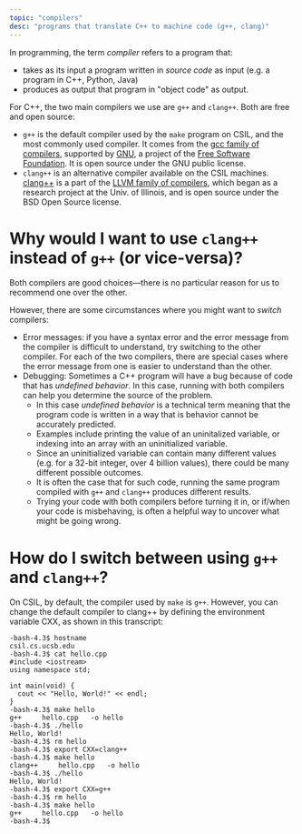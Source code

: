 ```yaml
---
topic: "compilers"
desc: "programs that translate C++ to machine code (g++, clang)"
---
```


In programming, the term <em>compiler</em> refers to a program that:

* takes as its input a program written in <em>source code</em> as input (e.g. a program in C++, Python, Java)
* produces as output that program in "object code" as output.   

For C++, the two main compilers we use are `g++` and `clang++`.  Both are free and open source:

* `g++` is the default compiler used by the `make` program on CSIL, and the most commonly used compiler.  It comes from the [gcc family of compilers](https://gcc.gnu.org/), supported by [GNU](https://www.gnu.org/), a project of the [Free Software Foundation](http://www.fsf.org/).  It is open source under the GNU public license.
* `clang++` is an alternative compiler available on the CSIL machines.   [clang++](http://clang.llvm.org/) is a part of the [LLVM family of compilers](http://llvm.org/), which began as a research project at the Univ. of Illinois, and is open source under the BSD Open Source license.

# Why would I want to use `clang++` instead of `g++` (or vice-versa)?

Both compilers are good choices&mdash;there is no particular reason for us to recommend one over the other.

However, there are some circumstances where you might want to *switch* compilers: 

* Error messages: if you have a syntax error and the error message from the compiler is difficult to understand, try switching to
    the other compiler.   For each of the two compilers, there are special cases where the error message from one is easier to understand than
    the other.
* Debugging: Sometimes a C++ program will have a bug because of code that has *undefined behavior*.  In this case, running with both
    compilers can help you determine the source of the problem.
    * In this case *undefined behavior* is a technical term meaning that the program code is 
        written in a way that is behavior cannot be accurately predicted.   
    * Examples include printing the value of an uninitalized variable, 
         or indexing into an array with an uninitialized variable.  
    * Since an uninitialized variable can contain many different values (e.g. 
         for a 32-bit&nbsp;integer, over 4&nbsp;billion values), there could be
         many different possible outcomes.
    * It is often the case that for such code, running the same program compiled with `g++` and `clang++` produces different results.
    * Trying your code with both compilers before turning it in, or if/when your code is misbehaving, is often a helpful way to 
        uncover what might be going wrong.
        
# How do I switch between using `g++` and `clang++`?

On CSIL, by default, the compiler used by `make` is `g++`.  However, you can change the default compiler to clang++ by defining the environment
variable CXX, as shown in this transcript:

```
-bash-4.3$ hostname
csil.cs.ucsb.edu
-bash-4.3$ cat hello.cpp
#include <iostream>
using namespace std;

int main(void) {
  cout << "Hello, World!" << endl;
}
-bash-4.3$ make hello
g++     hello.cpp   -o hello
-bash-4.3$ ./hello
Hello, World!
-bash-4.3$ rm hello
-bash-4.3$ export CXX=clang++
-bash-4.3$ make hello
clang++     hello.cpp   -o hello
-bash-4.3$ ./hello
Hello, World!
-bash-4.3$ export CXX=g++
-bash-4.3$ rm hello
-bash-4.3$ make hello
g++     hello.cpp   -o hello
-bash-4.3$ 
```

